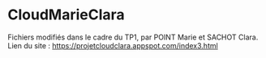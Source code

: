 # CloudMarieClara
Fichiers modifiés dans le cadre du TP1, par POINT Marie et SACHOT Clara.
Lien du site  : https://projetcloudclara.appspot.com/index3.html 
